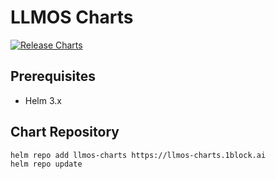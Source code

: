 # LLMOS Charts

[![Release Charts](https://github.com/llmos-ai/charts/actions/workflows/ci.yaml/badge.svg)](https://github.com/llmos-ai/charts/actions/workflows/ci.yaml)

## Prerequisites

- Helm 3.x

## Chart Repository

```shell
helm repo add llmos-charts https://llmos-charts.1block.ai
helm repo update
```
